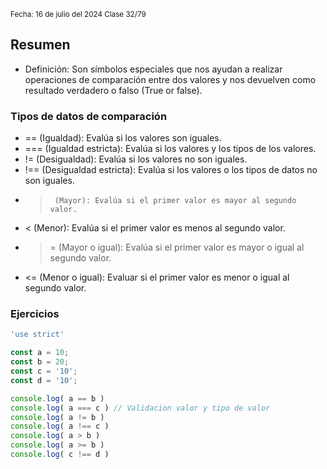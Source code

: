 <sub> Fecha: 16 de julio del 2024 </sub>
<sub> Clase 32/79 </sub>
## Resumen

- Definición: Son símbolos especiales que nos ayudan a realizar operaciones de comparación entre dos valores y nos devuelven como resultado verdadero o falso (True or false).
### Tipos de datos de comparación

- ==    (Igualdad): Evalúa si los valores son iguales.
- === (Igualdad estricta): Evalúa si los valores y los tipos de los valores. 
- !=     (Desigualdad): Evalúa si los valores no son iguales.
- !==   (Desigualdad estricta): Evalúa si los valores o los tipos de datos no son iguales.  
- >      (Mayor): Evalúa si el primer valor es mayor al segundo valor.
- <      (Menor): Evalúa si el primer valor es menos al segundo valor. 
- >=   (Mayor o igual): Evalúa si el primer valor es mayor o igual al segundo valor.
- <=   (Menor o igual): Evaluar si el primer valor es menor o igual al segundo valor. 
### Ejercicios

```JavaScript
'use strict'

const a = 10;
const b = 20;
const c = '10';
const d = '10';

console.log( a == b )
console.log( a === c ) // Validacion valor y tipo de valor
console.log( a != b )
console.log( a !== c )
console.log( a > b )
console.log( a >= b )
console.log( c !== d )
```
